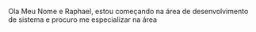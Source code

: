 Ola 
Meu Nome e Raphael, estou começando na área de desenvolvimento de sistema e procuro me especializar na área
